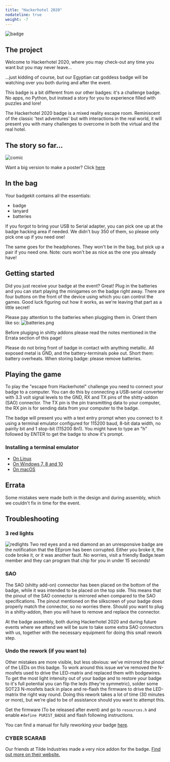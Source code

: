 ```yaml
---
title: "Hackerhotel 2020"
nodateline: true
weight: -7
---
```


![badge](hackerhotel2020.gif)

## The project

Welcome to Hackerhotel 2020, where you may check-out any time you want but you may never leave...

...just kidding of course, but our Egyptian cat goddess badge will be watching over you both during and after the event.

This badge is a bit different from our other badges: it's a challenge badge. No apps, no Python, but instead a story for you to experience filled with puzzles and lore!

The Hackerhotel 2020 badge is a mixed reality escape room. Reminiscent of the classic 'text adventures' but with interactions in the real world, it will present you with many challenges to overcome in both the virtual and the real hotel. 

## The story so far...
![comic](Comic140x120_resized.png)

Want a big version to make a poster? Click [here](Comic140x120_big.png)

## In the bag
Your badgekit contains all the essentials:
* badge
* lanyard
* batteries

If you forgot to bring your USB to Serial adapter, you can pick one up at the badge hacking area if needed. We didn't buy 350 of them, so please only pick one up if you need one!

The same goes for the headphones. They won't be in the bag, but pick up a pair if you need one. Note: ours won't be as nice as the one you already have!

## Getting started

Did you just receive your badge at the event? Great! Plug in the batteries and you can start playing the minigames on the badge right away. There are four buttons on the front of the device using which you can control the games. Good luck figuring out how it works, as we're leaving that part as a little secret!

Please pay attention to the batteries when plugging them in. Orient them like so:
![batteries.png](batteries.png)

Before plugigng in shitty addons please read the notes mentioned in the Errata section of this page!

Please do not bring front of badge in contact with anything metallic. All exposed metal is GND, and the battery-terminals poke out. Short them: battery overheats. When storing badge: please remove batteries. 

## Playing the game

To play the "escape from Hackerhotel" challenge you need to connect your badge to a computer. You can do this by connecting a USB-serial converter with 3.3 volt signal levels to the GND, RX and TX pins of the shitty-addon (SAO) connector. The TX pin is the pin transmitting data to your computer, the RX pin is for sending data from your computer to the badge.

The badge will present you with a text entry prompt when you connect to it using a terminal emulator configured for 115200 baud, 8-bit data width, no pairity bit and 1 stop-bit (115200 8n1). You might have to type an "h" followed by ENTER to get the badge to show it's prompt.

### Installing a terminal emulator
  - [On Linux](connecting-linux)
  - [On Windows 7, 8 and 10](connecting-windows)
  - [On macOS](connecting-mac)

## Errata
Some mistakes were made both in the design and during assembly, which we couldn't fix in time for the event.

## Troubleshooting
### 3 red lights
![redlights](3redlights.png)
Two red eyes and a red diamond an an unresponsive badge are the notification that the EEprom has been corrupted. Either you broke it, the code broke it, or it was another fault. No worries, visit a friendly Badge.team member and they can program that chip for you in under 15 seconds!
 

### SAO
The SAO (shitty add-on) connector has been placed on the bottom of the badge, while it was intended to be placed on the top side. This means that the pinout of the SAO connector is mirrored when compared to the SAO specifications. The pinout mentioned on the silkscreen of your badge does properly match the connector, so no worries there. Should you want to plug in a shitty-addon, then you will have to remove and replace the connector.

At the badge assembly, both during Hackerhotel 2020 and during future events where we attend we will be sure to take some extra SAO connectors with us, together with the necessary equipment for doing this small rework step.

### Undo the rework (if you want to)
Other mistakes are more visible, but less obvious: we've mirrored the pinout of the LEDs on this badge. To work around this issue we've removed the N-mosfets used to drive the LED-matrix and replaced them with bodgewires. To get the most light intensity out of your badge and to restore your badge to it's full potential you can flip the leds (they're symmetric), solder some SOT23 N-mosfets back in place and re-flash the firmware to drive the LED-matrix the right way round. Doing this rework takes a lot of time (30 minutes or more), but we're glad to be of assistance should you want to attempt this.

Get the firmware (To be released after event) and go to `resources.h` and enable `#define PURIST_BADGE` and flash following instructions.

You can find a manual for fully reworking your badge [here](rework-manual).


### CYBER SCARAB
Our friends at Tilde Industries made a very nice addon for the badge. [Find out more on their website.](https://tilde.industries/cyber-scarab/)
